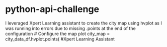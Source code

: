 # python-api-challenge
I leveraged Xpert Learning assistant to create the city map using hvplot as I was running into errors due to missing .points at the end of the configuration
    # Configure the map plot
    city_map = city_data_df.hvplot.points( #Xpert Learning Assistant

  
